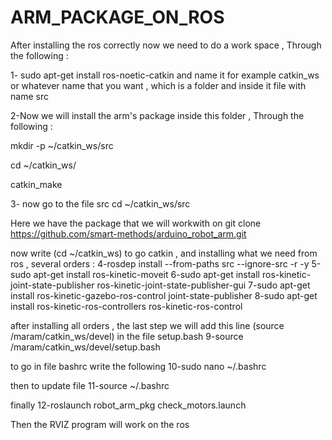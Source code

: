 # ARM_PACKAGE_ON_ROS
After installing the ros correctly now we need to do a work space , Through the following :

1- sudo apt-get install ros-noetic-catkin 
and name it for example catkin_ws or whatever name that you want , which is a folder and inside it file with name src

2-Now we will install the arm's package inside this folder , Through the following :

mkdir -p ~/catkin_ws/src

cd ~/catkin_ws/

catkin_make

3- now go to the file src cd ~/catkin_ws/src

Here we have the package that we will workwith
on git clone https://github.com/smart-methods/arduino_robot_arm.git

now write (cd ~/catkin_ws) to go catkin , and installing what we need from ros , several orders :
4-rosdep install --from-paths src --ignore-src -r -y
5-sudo apt-get install ros-kinetic-moveit
6-sudo apt-get install ros-kinetic-joint-state-publisher ros-kinetic-joint-state-publisher-gui 
7-sudo apt-get install ros-kinetic-gazebo-ros-control joint-state-publisher 
8-sudo apt-get install ros-kinetic-ros-controllers ros-kinetic-ros-control

after installing all orders , the last step we will add this line (source /maram/catkin_ws/devel) in the file setup.bash
9-source /maram/catkin_ws/devel/setup.bash

to go in file bashrc write the following 
10-sudo nano ~/.bashrc

then to update file
11-source ~/.bashrc

finally 
12-roslaunch robot_arm_pkg check_motors.launch

Then the RVIZ program will work on the ros 
